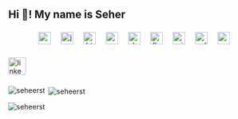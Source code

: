 <h2 align="left">Hi 👋! My name is Seher</h2>

###

<div align="center">
  <img src="https://cdn.jsdelivr.net/gh/devicons/devicon/icons/csharp/csharp-original.svg" height="25" alt="csharp logo"  />
  <img width="12" />
  <img src="https://cdn.jsdelivr.net/gh/devicons/devicon/icons/javascript/javascript-original.svg" height="25" alt="javascript logo"  />
  <img width="12" />
  <img src="https://cdn.jsdelivr.net/gh/devicons/devicon/icons/html5/html5-original.svg" height="25" alt="html5 logo"  />
  <img width="12" />
  <img src="https://cdn.jsdelivr.net/gh/devicons/devicon/icons/css3/css3-original.svg" height="25" alt="css3 logo"  />
  <img width="12" />
  <img src="https://cdn.simpleicons.org/dart/0175C2" height="25" alt="dart logo"  />
  <img width="12" />
  <img src="https://cdn.simpleicons.org/flutter/02569B" height="25" alt="flutter logo"  />
  <img width="12" />
  <img src="https://cdn.simpleicons.org/microsoftsqlserver/CC2927" height="25" alt="microsoftsqlserver logo"  />
  <img width="12" />
  <img src="https://cdn.simpleicons.org/sqlite/003B57" height="25" alt="sqlite logo"  />
  <img width="12" />
  <img src="https://cdn.simpleicons.org/mysql/4479A1" height="25" alt="mysql logo"  />
</div>

###

<div align="left">
  <a href="linkedin.com/in/seher-selin-tosun-019a381ab" target="_blank">
    <img src="https://img.shields.io/static/v1?message=LinkedIn&logo=linkedin&label=&color=0077B5&logoColor=white&labelColor=&style=for-the-badge" height="35" alt="linkedin logo"  />
  </a>
</div>

###
<p><img align = "left" src = "https://github-readme-stats.vercel.app/api/top-langs?username=seheerst&show_icons=true&locale=en&layout=compact" alt = "seheerst" /> </p>

<p> <img align = "center" src = "https://github-readme-stats.vercel.app/api?username=seheerst&show_icons=true&locale=en" alt = "seheerst" /> </p>

<p><img align = "center" src = "https://github-readme-streak-stats.herokuapp.com/?user=seheerst&" alt = "seheerst" /></p>
